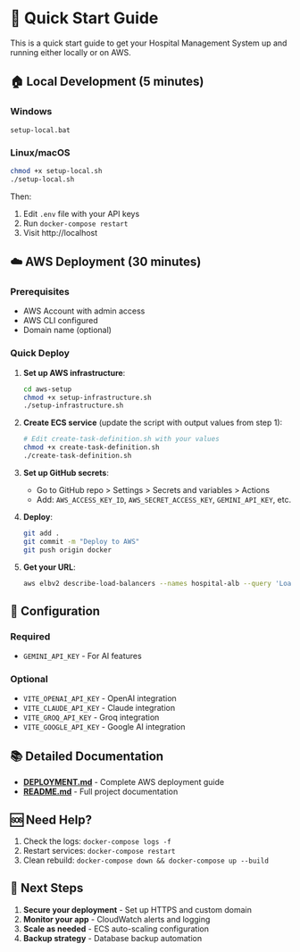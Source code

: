 # 🚀 Quick Start Guide

This is a quick start guide to get your Hospital Management System up and running either locally or on AWS.

## 🏠 Local Development (5 minutes)

### Windows
```batch
setup-local.bat
```

### Linux/macOS
```bash
chmod +x setup-local.sh
./setup-local.sh
```

Then:
1. Edit `.env` file with your API keys
2. Run `docker-compose restart`
3. Visit http://localhost

## ☁️ AWS Deployment (30 minutes)

### Prerequisites
- AWS Account with admin access
- AWS CLI configured
- Domain name (optional)

### Quick Deploy
1. **Set up AWS infrastructure**:
   ```bash
   cd aws-setup
   chmod +x setup-infrastructure.sh
   ./setup-infrastructure.sh
   ```

2. **Create ECS service** (update the script with output values from step 1):
   ```bash
   # Edit create-task-definition.sh with your values
   chmod +x create-task-definition.sh
   ./create-task-definition.sh
   ```

3. **Set up GitHub secrets**:
   - Go to GitHub repo > Settings > Secrets and variables > Actions
   - Add: `AWS_ACCESS_KEY_ID`, `AWS_SECRET_ACCESS_KEY`, `GEMINI_API_KEY`, etc.

4. **Deploy**:
   ```bash
   git add .
   git commit -m "Deploy to AWS"
   git push origin docker
   ```

5. **Get your URL**:
   ```bash
   aws elbv2 describe-load-balancers --names hospital-alb --query 'LoadBalancers[0].DNSName' --output text
   ```

## 🔧 Configuration

### Required
- `GEMINI_API_KEY` - For AI features

### Optional
- `VITE_OPENAI_API_KEY` - OpenAI integration
- `VITE_CLAUDE_API_KEY` - Claude integration  
- `VITE_GROQ_API_KEY` - Groq integration
- `VITE_GOOGLE_API_KEY` - Google AI integration

## 📚 Detailed Documentation

- **[DEPLOYMENT.md](DEPLOYMENT.md)** - Complete AWS deployment guide
- **[README.md](README.md)** - Full project documentation

## 🆘 Need Help?

1. Check the logs: `docker-compose logs -f`
2. Restart services: `docker-compose restart`
3. Clean rebuild: `docker-compose down && docker-compose up --build`

## 🎯 Next Steps

1. **Secure your deployment** - Set up HTTPS and custom domain
2. **Monitor your app** - CloudWatch alerts and logging
3. **Scale as needed** - ECS auto-scaling configuration
4. **Backup strategy** - Database backup automation
